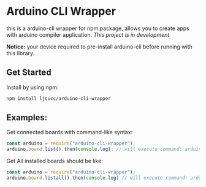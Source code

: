 # Arduino CLI Wrapper
this is a arduino-cli wrapper for npm package, allows you to create apps with arduino compiler application.
*This project is in development*

**Notice:** your device required to pre-install arduino-cli before running with this library.

## Get Started
Install by using npm:
```bash
npm install ljcucc/arduino-cli-wrapper
```

## Examples:
Get connected boards with command-like syntax:
```js
const arduino = require("arduino-cli-wrapper");
arduino.board.list().then(console.log); // will execute command: arduino-cli board list
```

Get All installed boards should be like:
```js
const arduino = require("arduino-cli-wrapper");
arduino.board.listall().then(console.log) // will execute command: arduino-cli board listall
```
